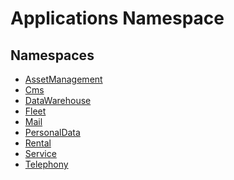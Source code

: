 ﻿---
uid: Applications
---
# Applications Namespace
## Namespaces
- [AssetManagement](Applications.AssetManagement.md)  
- [Cms](Applications.Cms.md)  
- [DataWarehouse](Applications.DataWarehouse.md)  
- [Fleet](Applications.Fleet.md)  
- [Mail](Applications.Mail.md)  
- [PersonalData](Applications.PersonalData.md)  
- [Rental](Applications.Rental.md)  
- [Service](Applications.Service.md)  
- [Telephony](Applications.Telephony.md)  

